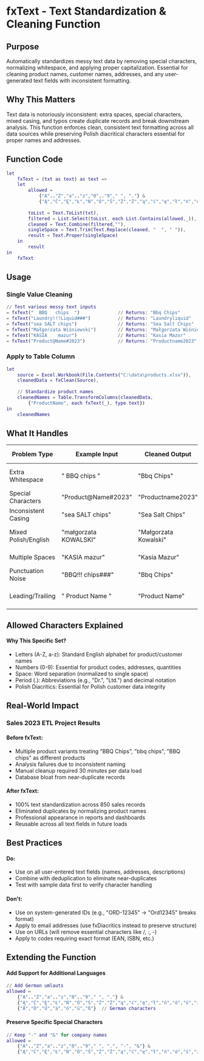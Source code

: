 # fxText - Text Standardization & Cleaning Function

## Purpose
Automatically standardizes messy text data by removing special characters, normalizing whitespace, and applying proper capitalization. Essential for cleaning product names, customer names, addresses, and any user-generated text fields with inconsistent formatting.

## Why This Matters
Text data is notoriously inconsistent: extra spaces, special characters, mixed casing, and typos create duplicate records and break downstream analysis. This function enforces clean, consistent text formatting across all data sources while preserving Polish diacritical characters essential for proper names and addresses.

## Function Code
```m
let
    fxText = (txt as text) as text =>
    let
        allowed = 
            {"A".."Z","a".."z","0".."9"," ", "."} & 
            {"Ą","Ć","Ę","Ł","Ń","Ó","Ś","Ź","Ż","ą","ć","ę","ł","ń","ó","ś","ź","ż"},
        
        toList = Text.ToList(txt),
        filtered = List.Select(toList, each List.Contains(allowed,_)),
        cleaned = Text.Combine(filtered,""),
        singleSpace = Text.Trim(Text.Replace(cleaned, "  ", " ")),
        result = Text.Proper(singleSpace)
    in
        result
in
    fxText
```

## Usage
### Single Value Cleaning
```m
// Test various messy text inputs
= fxText("  BBQ   chips  ")              // Returns: "Bbq Chips"
= fxText("Laundry!!!Liquid###")          // Returns: "Laundryliquid"
= fxText("sea SALT chips")               // Returns: "Sea Salt Chips"
= fxText("Małgorzata Wiśniewski")        // Returns: "Małgorzata Wiśniewski"
= fxText("KASIA    mazur")               // Returns: "Kasia Mazur"
= fxText("Product@Name#2023")            // Returns: "Productname2023"
```

### Apply to Table Column
```m
let
    source = Excel.Workbook(File.Contents("C:\data\products.xlsx")),
    cleanedData = fxClean(Source),
    
    // Standardize product names
    cleanedNames = Table.TransformColumns(cleanedData,
        {"ProductName", each fxText(_), type text})
in
    cleanedNames
```

## What It Handles
| Problem Type | Example Input | Cleaned Output | Why This Matters |
|--------------|---------------|----------------|------------------|
| Extra Whitespace | "  BBQ   chips  " | "Bbq Chips" | Prevents duplicate records |
| Special Characters | "Product@Name#2023" | "Productname2023" | System compatibility |
| Inconsistent Casing | "sea SALT chips" | "Sea Salt Chips" | Professional appearance |
| Mixed Polish/English | "małgorzata KOWALSKI" | "Małgorzata Kowalski" | Preserves proper names |
| Multiple Spaces | "KASIA    mazur" | "Kasia Mazur" | Database normalization |
| Punctuation Noise | "BBQ!!! chips###" | "Bbq Chips" | Clean data entry |
| Leading/Trailing | "   Product Name   " | "Product Name" | Trim formatting issues |

## Allowed Characters Explained
#### Why This Specific Set?
- Letters (A-Z, a-z): Standard English alphabet for product/customer names
- Numbers (0-9): Essential for product codes, addresses, quantities
- Space: Word separation (normalized to single space)
- Period (.): Abbreviations (e.g., "Dr.", "Ltd.") and decimal notation
- Polish Diacritics: Essential for Polish customer data integrity

## Real-World Impact
### Sales 2023 ETL Project Results
#### Before fxText:
- Multiple product variants treating "BBQ Chips", "bbq chips", "BBQ  chips" as different products
- Analysis failures due to inconsistent naming
- Manual cleanup required 30 minutes per data load
- Database bloat from near-duplicate records
#### After fxText:
- 100% text standardization across 850 sales records
- Eliminated duplicates by normalizing product names
- Professional appearance in reports and dashboards
- Reusable across all text fields in future loads

## Best Practices
#### Do:
- Use on all user-entered text fields (names, addresses, descriptions)
- Combine with deduplication to eliminate near-duplicates
- Test with sample data first to verify character handling
#### Don't:
- Use on system-generated IDs (e.g., "ORD-12345" → "Ord12345" breaks format)
- Apply to email addresses (use fxDiacritics instead to preserve structure)
- Use on URLs (will remove essential characters like /, :, -)
- Apply to codes requiring exact format (EAN, ISBN, etc.)

## Extending the Function
#### Add Support for Additional Languages
```m
// Add German umlauts
allowed = 
    {"A".."Z","a".."z","0".."9"," ", "."} & 
    {"Ą","Ć","Ę","Ł","Ń","Ó","Ś","Ź","Ż","ą","ć","ę","ł","ń","ó","ś","ź","ż"} &
    {"Ä","Ö","Ü","ä","ö","ü","ß"}  // German characters
```

#### Preserve Specific Special Characters
```m
// Keep "-" and "&" for company names
allowed = 
    {"A".."Z","a".."z","0".."9"," ", ".", "-", "&"} & 
    {"Ą","Ć","Ę","Ł","Ń","Ó","Ś","Ź","Ż","ą","ć","ę","ł","ń","ó","ś","ź","ż"}
```
